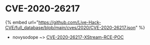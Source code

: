 # CVE-2020-26217
{% embed url="https://github.com/Live-Hack-CVE/full_database/blob/main/cves/2020/CVE-2020-26217.json" %}

* novysodope ~> [CVE-2020-26217-XStream-RCE-POC](https://www.alice-snow.ru/2020/database/cve-2020-26217/cve-2020-26217-xstream-rce-poc-novysodope)